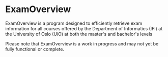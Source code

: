 # ExamOverview

ExamOverview is a program designed to efficiently retrieve exam information for all courses offered by the Department of Informatics (IFI) at the University of Oslo (UiO) at both the master's and bachelor's levels

 Please note that ExamOverview is a work in progress and may not yet be fully functional or complete.
